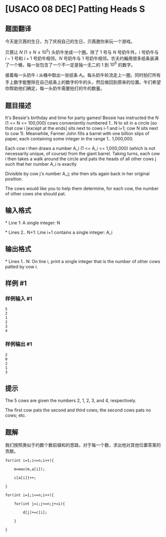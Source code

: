 # [USACO 08 DEC] Patting Heads S

## 题面翻译

今天是贝茜的生日，为了庆祝自己的生日，贝茜邀你来玩一个游戏。

贝茜让 $N$ ($1\leq N\leq 10^5$) 头奶牛坐成一个圈。除了 $1$ 号与 $N$ 号奶牛外，$i$ 号奶牛与 $i-1$ 号和 $i+1$ 号奶牛相邻。$N$ 号奶牛与 $1$ 号奶牛相邻。农夫约翰用很多纸条装满了一个桶，每一张包含了一个不一定是独一无二的 $1$ 到 $10^6$ 的数字。

接着每一头奶牛 $i$ 从桶中取出一张纸条 $A_i$。每头奶牛轮流走上一圈，同时拍打所有手上数字能整除在自己纸条上的数字的牛的头，然后做回到原来的位置。牛们希望你帮助他们确定，每一头奶牛需要拍打的牛的数量。

## 题目描述

It's Bessie's birthday and time for party games! Bessie has instructed the N (1 <= N <= 100,000) cows conveniently numbered 1.. N to sit in a circle (so that cow i [except at the ends] sits next to cows i-1 and i+1; cow N sits next to cow 1). Meanwhile, Farmer John fills a barrel with one billion slips of paper, each containing some integer in the range 1.. 1,000,000.

Each cow i then draws a number A\_i (1 <= A\_i <= 1,000,000) (which is not necessarily unique, of course) from the giant barrel.  Taking turns, each cow i then takes a walk around the circle and pats the heads of all other cows j such that her number A\_i is exactly

Divisible by cow j's number A\_j; she then sits again back in her original position.

The cows would like you to help them determine, for each cow, the number of other cows she should pat.

## 输入格式

\* Line 1: A single integer: N

\* Lines 2.. N+1: Line i+1 contains a single integer: A\_i

## 输出格式

\* Lines 1.. N: On line i, print a single integer that is the number of other cows patted by cow i.

## 样例 #1

### 样例输入 #1

```
5 
2 
1 
2 
3 
4
```

### 样例输出 #1

```
2 
0 
2 
1 
3
```

## 提示

The 5 cows are given the numbers 2, 1, 2, 3, and 4, respectively.


The first cow pats the second and third cows; the second cows pats no cows; etc.

## 题解
我们按照类似于约数个数前缀和的思路，对于每一个数，求出他对其他位置答案的贡献。

```
for(int i=1;i<=n;i++){

    m=max(m,a[i]);

    c[a[i]]++;

}

for(int i=1;i<=n;i++){

    for(int j=i;j<=n;j+=i){

        d[j]+=c[i];

    }

}
```